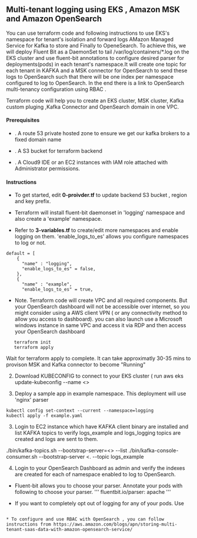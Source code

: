 ## Multi-tenant logging using EKS , Amazon MSK and  Amazon OpenSearch

You can use terraform code and following instructions to use EKS's namespace for tenant's isolation and forward logs AMazon Managed Service for Kafka to store and Finally to OpeneSearch. To achieve this, we will deploy Fluent Bit as a DaemonSet to tail /var/log/containers/*.log on the EKS cluster and use fluent-bit annotations to configure desired parser for deployments(pods) in each tenant's namespace.It will create one topic for each tenant in KAFKA and a MSK connector for OpenSearch to send these logs to OpenSearch such that there will be one index per namespace configured to log to OpenSearch. In the end there is a link to OpenSearch multi-tenancy configuration using RBAC .

Terraform code will help you to create an EKS cluster, MSK cluster, Kafka custom pluging ,Kafka Connector  and OpenSearch domain in one VPC.

#### Prerequisites

* . A route 53 private hosted zone to ensure we get our kafka brokers to a fixed domain name

* . A S3 bucket for terraform backend

* . A Cloud9 IDE or an EC2 instances with IAM role attached with Administrator permissions.

#### Instructions

* To get started, edit **0-proivder.tf** to update backend S3 bucket , region and key prefix.

* Terraform will install fluent-bit daemonset in 'logging' namespace and also create a 'example' namespace.

* Refer to **3-variables.tf** to create/edit more namespaces and enable logging on them. 'enable_logs_to_es' allows you configure namespaces to log or not.
```
default = [
    {
      "name" : "logging",
      "enable_logs_to_es" = false,
    },
    {
      "name" : "example",
      "enable_logs_to_es" = true,
```
* Note. Terraform code will create VPC and all required components. But your OpenSearch dashboard will not be accessible over internet, so you might consider using a AWS client VPN ( or any connectivity method to allow you access to dashboard). you can also launch use a Microsoft windows instance in same VPC and access it via RDP and then access your OpenSearch dashboard 
 
```cd terraform
   terraform init  
   terraform apply 
 ```
Wait for terraform  apply to complete. It can take approximatly 30-35 mins to provison MSK and Kafka connector to become "Running" 

2. Download KUBECONFIG to connect to your EKS cluster ( run aws eks update-kubeconfig --name <<name of your EKS cluster >>

3. Deploy a sample app in example namespace. This deployment will use 'nginx' parser

```
kubectl config set-context --current --namespace=logging
kubectl apply -f example.yaml
```
3. Login to EC2 instance which have KAFKA client binary are installed and   list KAFKA topics to verify logs_example and logs_logging topics are created and logs are sent to them.
 
./bin/kafka-topics.sh --bootstrap-server=<<list of your brokers>>  --list
./bin/kafka-console-consumer.sh --bootstrap-server <<list of your brokers>. --topic logs_example    

4. Login to your OpenSearch Dashboard as admin and verify the indexes are created for each of namespace enabled to log to OpenSearch. 


* Fluent-bit allows you to choose your parser. Annotate your pods with following to choose your parser.
   '''
      fluentbit.io/parser: apache
   '''
* If you want to completely opt out of logging for any of your pods. Use

	```fluentbit.io/exclude: "true"
```
* To configure and use RBAC with OpenSearch , you can follow instructions from https://aws.amazon.com/blogs/apn/storing-multi-tenant-saas-data-with-amazon-opensearch-service/


